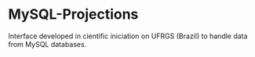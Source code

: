 # MySQL-Projections
Interface developed in cientific iniciation on UFRGS (Brazil) to handle data from MySQL databases.
